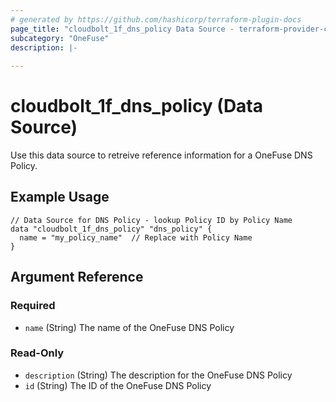 ```yaml
---
# generated by https://github.com/hashicorp/terraform-plugin-docs
page_title: "cloudbolt_1f_dns_policy Data Source - terraform-provider-cloudbolt"
subcategory: "OneFuse"
description: |-
  
---
```


# cloudbolt_1f_dns_policy (Data Source)

Use this data source to retreive reference information for a OneFuse DNS Policy.

## Example Usage
```hcl
// Data Source for DNS Policy - lookup Policy ID by Policy Name
data "cloudbolt_1f_dns_policy" "dns_policy" {
  name = "my_policy_name"  // Replace with Policy Name
}
```

<!-- schema generated by tfplugindocs -->
## Argument Reference

### Required

- `name` (String) The name of the OneFuse DNS Policy

### Read-Only

- `description` (String) The description for the OneFuse DNS Policy
- `id` (String) The ID of the OneFuse DNS Policy


